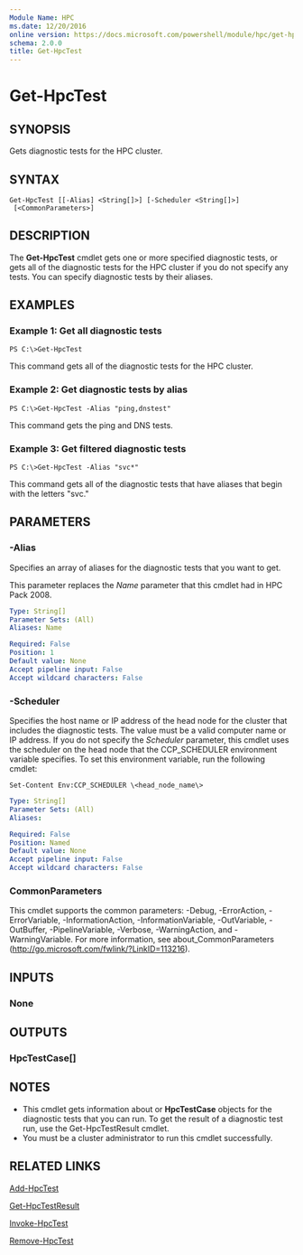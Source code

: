 ```yaml
---
Module Name: HPC
ms.date: 12/20/2016
online version: https://docs.microsoft.com/powershell/module/hpc/get-hpctest?view=windowsserver2012r2-ps&wt.mc_id=ps-gethelp
schema: 2.0.0
title: Get-HpcTest
---
```


# Get-HpcTest

## SYNOPSIS
Gets diagnostic tests for the HPC cluster.

## SYNTAX

```
Get-HpcTest [[-Alias] <String[]>] [-Scheduler <String[]>]
 [<CommonParameters>]
```

## DESCRIPTION
The **Get-HpcTest** cmdlet gets one or more specified diagnostic tests, or gets all of the diagnostic tests for the HPC cluster if you do not specify any tests.
You can specify diagnostic tests by their aliases.

## EXAMPLES

### Example 1: Get all diagnostic tests
```
PS C:\>Get-HpcTest
```

This command gets all of the diagnostic tests for the HPC cluster.

### Example 2: Get diagnostic tests by alias
```
PS C:\>Get-HpcTest -Alias "ping,dnstest"
```

This command gets the ping and DNS tests.

### Example 3: Get filtered diagnostic tests
```
PS C:\>Get-HpcTest -Alias "svc*"
```

This command gets all of the diagnostic tests that have aliases that begin with the letters "svc."

## PARAMETERS

### -Alias
Specifies an array of aliases for the diagnostic tests that you want to get.

This parameter replaces the *Name* parameter that this cmdlet had in HPC Pack 2008.

```yaml
Type: String[]
Parameter Sets: (All)
Aliases: Name

Required: False
Position: 1
Default value: None
Accept pipeline input: False
Accept wildcard characters: False
```

### -Scheduler
Specifies the host name or IP address of the head node for the cluster that includes the diagnostic tests.
The value must be a valid computer name or IP address.
If you do not specify the *Scheduler* parameter, this cmdlet uses the scheduler on the head node that the CCP_SCHEDULER environment variable specifies.
To set this environment variable, run the following cmdlet:

`Set-Content Env:CCP_SCHEDULER \<head_node_name\>`

```yaml
Type: String[]
Parameter Sets: (All)
Aliases:

Required: False
Position: Named
Default value: None
Accept pipeline input: False
Accept wildcard characters: False
```

### CommonParameters
This cmdlet supports the common parameters: -Debug, -ErrorAction, -ErrorVariable, -InformationAction, -InformationVariable, -OutVariable, -OutBuffer, -PipelineVariable, -Verbose, -WarningAction, and -WarningVariable. For more information, see about_CommonParameters (http://go.microsoft.com/fwlink/?LinkID=113216).

## INPUTS

### None

## OUTPUTS

### HpcTestCase[]

## NOTES
* This cmdlet gets information about or **HpcTestCase** objects for the diagnostic tests that you can run. To get the result of a diagnostic test run, use the Get-HpcTestResult cmdlet.
* You must be a cluster administrator to run this cmdlet successfully.

## RELATED LINKS

[Add-HpcTest](./Add-HpcTest.md)

[Get-HpcTestResult](./Get-HpcTestResult.md)

[Invoke-HpcTest](./Invoke-HpcTest.md)

[Remove-HpcTest](./Remove-HpcTest.md)
